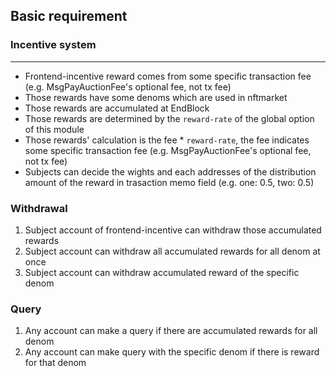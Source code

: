 ## Basic requirement

### Incentive system

---

- Frontend-incentive reward comes from some specific transaction fee (e.g. MsgPayAuctionFee's optional fee, not tx fee)
- Those rewards have some denoms which are used in nftmarket
- Those rewards are accumulated at EndBlock
- Those rewards are determined by the `reward-rate` of the global option of this module
- Those rewards' calculation is the fee * `reward-rate`, the fee indicates some specific transaction fee (e.g. MsgPayAuctionFee's optional fee, not tx fee)
- Subjects can decide the wights and each addresses of the distribution amount of the reward in trasaction memo field (e.g. one: 0.5, two: 0.5)


### Withdrawal

1. Subject account of frontend-incentive can withdraw those accumulated rewards
1. Subject account can withdraw all accumulated rewards for all denom at once
1. Subject account can withdraw accumulated reward of the specific denom

### Query

1. Any account can make a query if there are accumulated rewards for all denom
1. Any account can make query with the specific denom if there is reward for that denom
